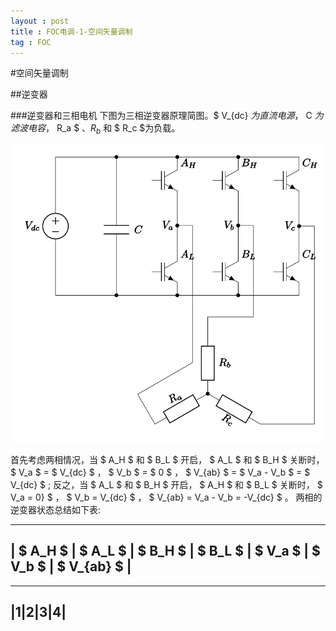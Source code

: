```yaml
---
layout : post
title : FOC电调-1-空间矢量调制
tag : FOC
---
```


#空间矢量调制

##逆变器

###逆变器和三相电机
下图为三相逆变器原理简图。$ V_{dc} $为直流电源，$ C $为滤波电容，$ R_a $ 、$R_b$ 和 $ R_c $为负载。

![](/image/three_phase_bridge.svg "图1：逆变器与三相电机简图")

首先考虑两相情况，当 $ A_H $ 和 $ B_L $ 开启， $ A_L $ 和 $ B_H $ 关断时， 
$ V_a $ = $ V_{dc} $ ， $ V_b $ = $ 0 $ ， $ V_{ab} $ = $ V_a - V_b $ = $ V_{dc} $ ;
反之，当 $ A_L $ 和 $ B_H $ 开启， $ A_H $ 和 $ B_L $ 关断时， $ V_a = 0} $ ， $ V_b = V_{dc} $ ， $ V_{ab} = V_a - V_b = -V_{dc} $ 。
两相的逆变器状态总结如下表:

--------------------------------------------------------------------------
| $ A_H $ | $ A_L $ | $ B_H $ | $ B_L $ | $ V_a $ | $ V_b $ | $ V_{ab} $ |
--------------------------------------------------------------------------

---------
|1|2|3|4|
---------

